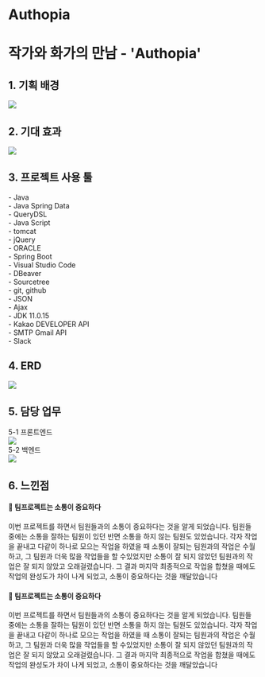 # Authopia

<h1>작가와 화가의 만남 - 'Authopia'</h1>


<h2>1. 기획 배경</h2>
<img src="https://i.esdrop.com/d/f/TPDhJgaOpy/QDg5AG5A5b.png">

<h2>2. 기대 효과</h2>
<img src="https://i.esdrop.com/d/f/TPDhJgaOpy/kVoCfWpq6y.png">

<h2>3. 프로젝트 사용 툴</h2>
- Java<br>
- Java Spring Data<br>
- QueryDSL<br>
- Java Script<br>
- tomcat<br>
- jQuery<br>
- ORACLE<br>
- Spring Boot<br>
- Visual Studio Code<br>
- DBeaver<br>
- Sourcetree<br>
- git, github<br>
- JSON<br>
- Ajax<br>
- JDK 11.0.15<br>
- Kakao DEVELOPER API<br>
- SMTP Gmail API<br>
- Slack<br>

<h2>4. ERD</h2>
<img src="https://i.esdrop.com/d/f/TPDhJgaOpy/NQOlBBYB5L.png">

 
<h2>5. 담당 업무</h2>
5-1 프론트엔드<br>
<img src="https://i.esdrop.com/d/f/TPDhJgaOpy/S77m4Hs6g4.png">
<br>
5-2 백엔드<br>
<img src="https://i.esdrop.com/d/f/TPDhJgaOpy/0dvsCbCC4H.png">

<h2>6. 느낀점</h2>
<h4>🌟 팀프로젝트는 소통이 중요하다  </h4>
이번 프로젝트를 하면서 팀원들과의 소통이 중요하다는 것을 알게 되었습니다. 팀원들 중에는 소통을 잘하는 팀원이 있던 반면 소통을 하지 않는 팀원도 있었습니다. 각자 작업을 끝내고 다같이 하나로 모으는 작업을 하였을 때 소통이 잘되는 팀원과의 작업은 수월하고, 그 팀원과 더욱 많을 작업들을 할 수있었지만 소통이 잘 되지 않았던 팀원과의 작업은 잘 되지 않았고 오래걸렸습니다. 그 결과 마지막 최종적으로 작업을 합쳤을 때에도 작업의 완성도가 차이 나게 되었고, 소통이 중요하다는 것을 깨달았습니다

<h4>🌟 팀프로젝트는 소통이 중요하다  </h4>
이번 프로젝트를 하면서 팀원들과의 소통이 중요하다는 것을 알게 되었습니다. 팀원들 중에는 소통을 잘하는 팀원이 있던 반면 소통을 하지 않는 팀원도 있었습니다. 각자 작업을 끝내고 다같이 하나로 모으는 작업을 하였을 때 소통이 잘되는 팀원과의 작업은 수월하고, 그 팀원과 더욱 많을 작업들을 할 수있었지만 소통이 잘 되지 않았던 팀원과의 작업은 잘 되지 않았고 오래걸렸습니다. 그 결과 마지막 최종적으로 작업을 합쳤을 때에도 작업의 완성도가 차이 나게 되었고, 소통이 중요하다는 것을 깨달았습니다
